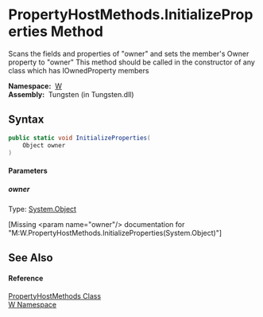 PropertyHostMethods.InitializeProperties Method
===============================================
  
Scans the fields and properties of "owner" and sets the member's Owner property to "owner" This method should be called in the constructor of any class which has IOwnedProperty members


  **Namespace:**  [W][1]  
  **Assembly:**  Tungsten (in Tungsten.dll)

Syntax
------

```csharp
public static void InitializeProperties(
	Object owner
)
```

#### Parameters

##### *owner*
Type: [System.Object][2]  

[Missing &lt;param name="owner"/> documentation for "M:W.PropertyHostMethods.InitializeProperties(System.Object)"]



See Also
--------

#### Reference
[PropertyHostMethods Class][3]  
[W Namespace][1]  

[1]: ../README.md
[2]: http://msdn.microsoft.com/en-us/library/e5kfa45b
[3]: README.md
[4]: ../../_icons/Help.png